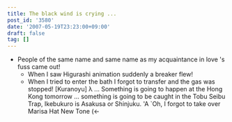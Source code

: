 ```yaml
---
title: The black wind is crying ...
post_id: '3580'
date: '2007-05-19T23:23:00+09:00'
draft: false
tag: []
---
```


*   People of the same name and same name as my acquaintance in love 's fuss came out!
    *   When I saw Higurashi animation suddenly a breaker flew!
    *   When I tried to enter the bath I forgot to transfer and the gas was stopped! \[Kuranoyu\] λ ... Something is going to happen at the Hong Kong tomorrow ... something is going to be caught in the Tobu Seibu Trap, Ikebukuro is Asakusa or Shinjuku. 'A `Oh, I forgot to take over Marisa Hat New Tone (←